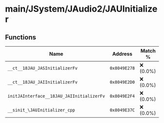 # main/JSystem/JAudio2/JAUInitializer

## Functions

| Name | Address | Match % |
|------|---------|---------|
| `__ct__18JAU_JASInitializerFv` | `0x8049E278` | :x: (0.0%) |
| `__ct__18JAU_JAIInitializerFv` | `0x8049E2D0` | :x: (0.0%) |
| `initJAInterface__18JAU_JAIInitializerFv` | `0x8049E2F4` | :x: (0.0%) |
| `__sinit_\JAUInitializer_cpp` | `0x8049E37C` | :x: (0.0%) |